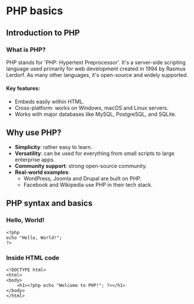 # PHP basics

## Introduction to PHP

### What is PHP?
PHP stands for 'PHP: Hypertext Preprocessor'. It's a server-side scripting language used primarily for web development created in 1994 by Rasmus Lerdorf. As many other languages, it's open-source and widely supported.
#### Key features:
- Embeds easily within HTML.
- Cross-platform: works on Windows, macOS and Linux servers.
- Works with major databases like MySQL, PostgreSQL, and SQLite.

## Why use PHP?
- **Simplicity**: rather easy to learn.
- **Versatility**: can be used for everything from small scripts to large enterprise apps.
- **Community support**: strong open-source community.
- **Real-world examples**:
  - WordPress, Joomla and Drupal are built on PHP.
  - Facebook and Wikipedia use PHP in their tech stack.
 
## PHP syntax and basics
### Hello, World!
```
<?php
echo "Hello, World!";
?>
```

### Inside HTML code
```
<!DOCTYPE html>
<html>
<body>
    <h1><?php echo "Welcome to PHP!"; ?></h1>
</body>
</html>
```
